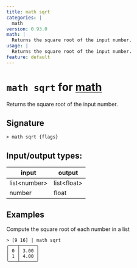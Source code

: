 ```yaml
---
title: math sqrt
categories: |
  math
version: 0.93.0
math: |
  Returns the square root of the input number.
usage: |
  Returns the square root of the input number.
feature: default
---
```

<!-- This file is automatically generated. Please edit the command in https://github.com/nushell/nushell instead. -->

# `math sqrt` for [math](/commands/categories/math.md)

<div class='command-title'>Returns the square root of the input number.</div>

## Signature

```> math sqrt {flags} ```


## Input/output types:

| input        | output      |
| ------------ | ----------- |
| list\<number\> | list\<float\> |
| number       | float       |
## Examples

Compute the square root of each number in a list
```nu
> [9 16] | math sqrt
╭───┬──────╮
│ 0 │ 3.00 │
│ 1 │ 4.00 │
╰───┴──────╯

```
